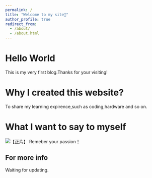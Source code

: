 ```yaml
---
permalink: /
title: "Welcome to my site🎇"
author_profile: true
redirect_from: 
  - /about/
  - /about.html
---
```

Hello World
======
This is my very first blog.Thanks for your visiting!

Why I created this website?
======
To share my learning expirence,such as coding,hardware and so on.

What I want to say to myself
======
![【正片】](https://github.com/user-attachments/assets/e56a5cb4-079f-42c3-a45c-440150197395)
Remeber your passion！

For more info
------
Waiting for updating.




